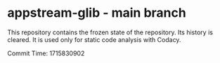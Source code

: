 # appstream-glib - main branch

This repository contains the frozen state of the repository.
Its history is cleared. It is used only for static code
analysis with Codacy.

Commit Time: 1715830902
